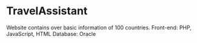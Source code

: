 # TravelAssistant
Website contains over basic information of 100 countries. Front-end: PHP, JavaScript, HTML Database: Oracle
